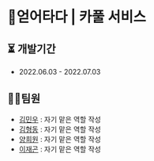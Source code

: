 # 🚗얻어타다 | 카풀 서비스 

## ⏳ 개발기간
- 2022.06.03 - 2022.07.03

## 👨‍💻팀원

- [김민우](https://github.com/owni14) : 자기 맡은 역할 작성 <br>
- [김형동](https://github.com/devKimHD) : 자기 맡은 역할 작성 <br>
- [양희원](https://github.com/yanghuiwon) : 자기 맡은 역할 작성 <br>
- [이재곤](https://github.com/jaegonLee1) : 자기 맡은 역할 작성 <br>
